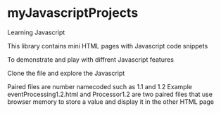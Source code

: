 # myJavascriptProjects
Learning Javascript

This library contains mini HTML pages with Javascript code snippets

To demonstrate and play with diffrent Javascript features

Clone the file and explore the Javascript

Paired files are number namecoded such as 1.1 and 1.2
Example eventProcessing1.2.html and Processor1.2 are two paired files that use browser memory to store a value and display it in the other HTML page

